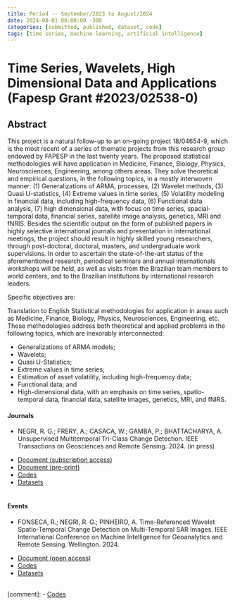 ```yaml
---
title: Period -- September/2023 to August/2024
date: 2024-08-01 00:00:00 -300
categories: [submitted, published, dataset, code]
tags: [time series, machine learning, artificial intelligence]  
---
```


# Time Series, Wavelets, High Dimensional Data and Applications (Fapesp Grant #2023/02538-0)

## Abstract

This project is a natural follow-up to an on-going project 18/04654-9, which is the most recent of a series of thematic projects from this research group endowed by FAPESP in the last twenty years. The proposed statistical methodologies will have application in Medicine, Finance, Biology, Physics, Neurosciences, Engineering, among others areas. They solve theoretical and empirical questions, in the following topics, in a mostly interwoven manner: (1) Generalizations of ARMA, processes, (2) Wavelet methods, (3) Quasi U-statistics, (4) Extreme values in time series, (5) Volatility modeling in financial data, including high-frequency data, (6) Functional data analysis, (7) high dimensional data, with focus on time series, spacial-temporal data, financial series, satellite image analysis, genetics, MRI and fNRIS. Besides the scientific output on the form of published papers in highly selective international journals and presentation in international meetings, the project should result in highly skilled young researchers, through post-doctoral, doctoral, masters, and undergraduate work supervisions. In order to ascertain the state-of-the-art status of the aforementioned research, periodical seminars and annual internationals workshops will be held, as well as visits from the Brazilian team members to world centers, and to the Brazilian institutions by international research leaders.

Specific objectives are:

Translation to English
Statistical methodologies for application in areas such as Medicine, Finance, Biology, Physics, Neurosciences, Engineering, etc. These methodologies address both theoretical and applied problems in the following topics, which are inexorably interconnected:

* Generalizations of ARMA models; 
* Wavelets; 
* Quasi U-Statistics;
* Extreme values in time series;
* Estimation of asset volatility, including high-frequency data; 
* Functional data; and
* High-dimensional data, with an emphasis on time series, spatio-temporal data, financial data, satellite images, genetics, MRI, and fNIRS.


#### Journals

* NEGRI, R. G.; FRERY, A.; CASACA, W.; GAMBA, P.; BHATTACHARYA, A. Unsupervised Multitemporal Tri-Class Change Detection. IEEE Transactions on Geosciences and Remote Sensing. 2024. (in press)

- [Document (subscription access)](https://doi.org/)
- [Document (pre-print)](https://doi.org/10.36227/techrxiv.170630484.41436032/v1)
- [Codes](https://github.com/rogerionegri/UTCM)
- [Datasets](https://drive.google.com/drive/folders/1ebUcIl3MxlfoGgzm-caPhAXEXFoe5Fg8?usp=sharing)
<br/><br/>

#### Events

* FONSECA, R.; NEGRI, R. G.; PINHEIRO, A. Time-Referenced Wavelet Spatio-Temporal Change Detection on Multi-Temporal SAR Images. IEEE International Conference on Machine Intelligence for Geoanalytics and Remote Sensing. Wellington. 2024.

- [Document (open access)](https://doi.org/)
- [Codes](https://doi.org/)
- [Datasets](https://doi.org/)
<br/><br/>



[comment]: - [Codes](https://github.com/SoftwareImpacts/SIMPAC-2023-185)

